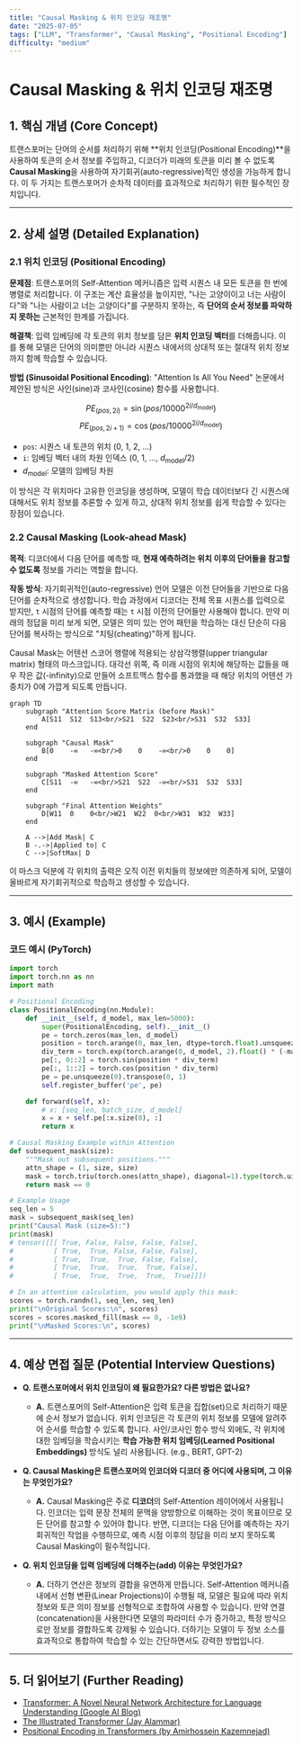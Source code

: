 ```yaml
---
title: "Causal Masking & 위치 인코딩 재조명"
date: "2025-07-05"
tags: ["LLM", "Transformer", "Causal Masking", "Positional Encoding"]
difficulty: "medium"
---
```


# Causal Masking & 위치 인코딩 재조명

## 1. 핵심 개념 (Core Concept)

트랜스포머는 단어의 순서를 처리하기 위해 **위치 인코딩(Positional Encoding)**을 사용하여 토큰의 순서 정보를 주입하고, 디코더가 미래의 토큰을 미리 볼 수 없도록 **Causal Masking**을 사용하여 자기회귀(auto-regressive)적인 생성을 가능하게 합니다. 이 두 가지는 트랜스포머가 순차적 데이터를 효과적으로 처리하기 위한 필수적인 장치입니다.

---

## 2. 상세 설명 (Detailed Explanation)

### 2.1 위치 인코딩 (Positional Encoding)

**문제점**: 트랜스포머의 Self-Attention 메커니즘은 입력 시퀀스 내 모든 토큰을 한 번에 병렬로 처리합니다. 이 구조는 계산 효율성을 높이지만, "나는 고양이이고 너는 사람이다"와 "나는 사람이고 너는 고양이다"를 구분하지 못하는, 즉 **단어의 순서 정보를 파악하지 못하는** 근본적인 한계를 가집니다.

**해결책**: 입력 임베딩에 각 토큰의 위치 정보를 담은 **위치 인코딩 벡터**를 더해줍니다. 이를 통해 모델은 단어의 의미뿐만 아니라 시퀀스 내에서의 상대적 또는 절대적 위치 정보까지 함께 학습할 수 있습니다.

**방법 (Sinusoidal Positional Encoding)**:
"Attention Is All You Need" 논문에서 제안된 방식은 사인(sine)과 코사인(cosine) 함수를 사용합니다.

$$ PE_{(pos, 2i)} = \sin(pos / 10000^{2i/d_{\text{model}}}) $$
$$ PE_{(pos, 2i+1)} = \cos(pos / 10000^{2i/d_{\text{model}}}) $$

*   `pos`: 시퀀스 내 토큰의 위치 (0, 1, 2, ...)
*   `i`: 임베딩 벡터 내의 차원 인덱스 (0, 1, ..., $d_{\text{model}}/2$)
*   $d_{\text{model}}$: 모델의 임베딩 차원

이 방식은 각 위치마다 고유한 인코딩을 생성하며, 모델이 학습 데이터보다 긴 시퀀스에 대해서도 위치 정보를 추론할 수 있게 하고, 상대적 위치 정보를 쉽게 학습할 수 있다는 장점이 있습니다.

### 2.2 Causal Masking (Look-ahead Mask)

**목적**: 디코더에서 다음 단어를 예측할 때, **현재 예측하려는 위치 이후의 단어들을 참고할 수 없도록** 정보를 가리는 역할을 합니다.

**작동 방식**: 자기회귀적인(auto-regressive) 언어 모델은 이전 단어들을 기반으로 다음 단어를 순차적으로 생성합니다. 학습 과정에서 디코더는 전체 목표 시퀀스를 입력으로 받지만, `t` 시점의 단어를 예측할 때는 `t` 시점 이전의 단어들만 사용해야 합니다. 만약 미래의 정답을 미리 보게 되면, 모델은 의미 있는 언어 패턴을 학습하는 대신 단순히 다음 단어를 복사하는 방식으로 "치팅(cheating)"하게 됩니다.

Causal Mask는 어텐션 스코어 행렬에 적용되는 상삼각행렬(upper triangular matrix) 형태의 마스크입니다. 대각선 위쪽, 즉 미래 시점의 위치에 해당하는 값들을 매우 작은 값(-infinity)으로 만들어 소프트맥스 함수를 통과했을 때 해당 위치의 어텐션 가중치가 0에 가깝게 되도록 만듭니다.

```mermaid
graph TD
    subgraph "Attention Score Matrix (before Mask)"
        A[S11  S12  S13<br/>S21  S22  S23<br/>S31  S32  S33]
    end

    subgraph "Causal Mask"
        B[0    -∞   -∞<br/>0    0    -∞<br/>0    0    0]
    end

    subgraph "Masked Attention Score"
        C[S11  -∞   -∞<br/>S21  S22  -∞<br/>S31  S32  S33]
    end

    subgraph "Final Attention Weights"
        D[W11  0    0<br/>W21  W22  0<br/>W31  W32  W33]
    end

    A -->|Add Mask| C
    B -.->|Applied to| C
    C -->|SoftMax| D
```

이 마스크 덕분에 각 위치의 출력은 오직 이전 위치들의 정보에만 의존하게 되어, 모델이 올바르게 자기회귀적으로 학습하고 생성할 수 있습니다.

---

## 3. 예시 (Example)

### 코드 예시 (PyTorch)

```python
import torch
import torch.nn as nn
import math

# Positional Encoding
class PositionalEncoding(nn.Module):
    def __init__(self, d_model, max_len=5000):
        super(PositionalEncoding, self).__init__()
        pe = torch.zeros(max_len, d_model)
        position = torch.arange(0, max_len, dtype=torch.float).unsqueeze(1)
        div_term = torch.exp(torch.arange(0, d_model, 2).float() * (-math.log(10000.0) / d_model))
        pe[:, 0::2] = torch.sin(position * div_term)
        pe[:, 1::2] = torch.cos(position * div_term)
        pe = pe.unsqueeze(0).transpose(0, 1)
        self.register_buffer('pe', pe)

    def forward(self, x):
        # x: [seq_len, batch_size, d_model]
        x = x + self.pe[:x.size(0), :]
        return x

# Causal Masking Example within Attention
def subsequent_mask(size):
    """Mask out subsequent positions."""
    attn_shape = (1, size, size)
    mask = torch.triu(torch.ones(attn_shape), diagonal=1).type(torch.uint8)
    return mask == 0

# Example Usage
seq_len = 5
mask = subsequent_mask(seq_len)
print("Causal Mask (size=5):")
print(mask)
# tensor([[[ True, False, False, False, False],
#          [ True,  True, False, False, False],
#          [ True,  True,  True, False, False],
#          [ True,  True,  True,  True, False],
#          [ True,  True,  True,  True,  True]]])

# In an attention calculation, you would apply this mask:
scores = torch.randn(1, seq_len, seq_len)
print("\nOriginal Scores:\n", scores)
scores = scores.masked_fill(mask == 0, -1e9)
print("\nMasked Scores:\n", scores)
```

---

## 4. 예상 면접 질문 (Potential Interview Questions)

*   **Q. 트랜스포머에서 위치 인코딩이 왜 필요한가요? 다른 방법은 없나요?**
    *   **A.** 트랜스포머의 Self-Attention은 입력 토큰을 집합(set)으로 처리하기 때문에 순서 정보가 없습니다. 위치 인코딩은 각 토큰의 위치 정보를 모델에 알려주어 순서를 학습할 수 있도록 합니다. 사인/코사인 함수 방식 외에도, 각 위치에 대한 임베딩을 학습시키는 **학습 가능한 위치 임베딩(Learned Positional Embeddings)** 방식도 널리 사용됩니다. (e.g., BERT, GPT-2)

*   **Q. Causal Masking은 트랜스포머의 인코더와 디코더 중 어디에 사용되며, 그 이유는 무엇인가요?**
    *   **A.** Causal Masking은 주로 **디코더**의 Self-Attention 레이어에서 사용됩니다. 인코더는 입력 문장 전체의 문맥을 양방향으로 이해하는 것이 목표이므로 모든 단어를 참고할 수 있어야 합니다. 반면, 디코더는 다음 단어를 예측하는 자기회귀적인 작업을 수행하므로, 예측 시점 이후의 정답을 미리 보지 못하도록 Causal Masking이 필수적입니다.

*   **Q. 위치 인코딩을 입력 임베딩에 더해주는(add) 이유는 무엇인가요?**
    *   **A.** 더하기 연산은 정보의 결합을 유연하게 만듭니다. Self-Attention 메커니즘 내에서 선형 변환(Linear Projections)이 수행될 때, 모델은 필요에 따라 위치 정보와 토큰 의미 정보를 선형적으로 조합하여 사용할 수 있습니다. 만약 연결(concatenation)을 사용한다면 모델의 파라미터 수가 증가하고, 특정 방식으로만 정보를 결합하도록 강제될 수 있습니다. 더하기는 모델이 두 정보 소스를 효과적으로 통합하여 학습할 수 있는 간단하면서도 강력한 방법입니다.

---

## 5. 더 읽어보기 (Further Reading)

*   [Transformer: A Novel Neural Network Architecture for Language Understanding (Google AI Blog)](https://ai.googleblog.com/2017/08/transformer-novel-neural-network.html)
*   [The Illustrated Transformer (Jay Alammar)](http://jalammar.github.io/illustrated-transformer/)
*   [Positional Encoding in Transformers (by Amirhossein Kazemnejad)](https://kazemnejad.com/blog/transformer_architecture_positional_encoding/)